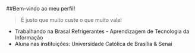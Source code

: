 ##Bem-vindo ao meu perfil! 

> É justo que muito custe o que muito vale!

- Trabalhando na Brasal Refrigerantes - Aprendizagem de Tecnologia da Informação
- Aluna nas instituições: Universidade Católica de Brasília & Senai
  
